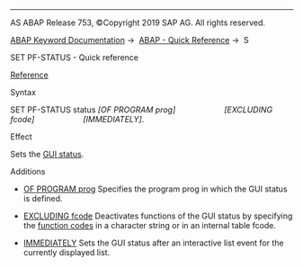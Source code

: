  

* * *

AS ABAP Release 753, ©Copyright 2019 SAP AG. All rights reserved.

[ABAP Keyword Documentation](javascript:call_link\('abenabap.htm'\)) →  [ABAP - Quick Reference](javascript:call_link\('abenabap_shortref.htm'\)) →  S

SET PF-STATUS - Quick reference

[Reference](javascript:call_link\('abapset_pf-status_dynpro.htm'\))

Syntax

SET PF-STATUS status *\[*OF PROGRAM prog*\]*
                     *\[*EXCLUDING fcode*\]*
                     *\[*IMMEDIATELY*\]*.

Effect

Sets the [GUI status](javascript:call_link\('abengui_status_glosry.htm'\) "Glossary Entry").

Additions

-   [OF PROGRAM prog](javascript:call_link\('abapset_pf-status_dynpro.htm'\))
    Specifies the program prog in which the GUI status is defined.
    
-   [EXCLUDING fcode](javascript:call_link\('abapset_pf-status_dynpro.htm'\))
    Deactivates functions of the GUI status by specifying the [function codes](javascript:call_link\('abenfunction_code_glosry.htm'\) "Glossary Entry") in a character string or in an internal table fcode.
    
-   [IMMEDIATELY](javascript:call_link\('abapset_pf-status_list.htm'\))
    Sets the GUI status after an interactive list event for the currently displayed list.